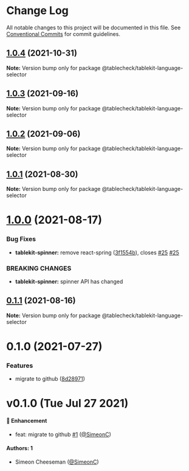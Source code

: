 # Change Log

All notable changes to this project will be documented in this file.
See [Conventional Commits](https://conventionalcommits.org) for commit guidelines.

## [1.0.4](https://github.com/tablecheck/tablekit/compare/@tablecheck/tablekit-language-selector@1.0.3...@tablecheck/tablekit-language-selector@1.0.4) (2021-10-31)

**Note:** Version bump only for package @tablecheck/tablekit-language-selector





## [1.0.3](https://github.com/tablecheck/tablekit/compare/@tablecheck/tablekit-language-selector@1.0.2...@tablecheck/tablekit-language-selector@1.0.3) (2021-09-16)

**Note:** Version bump only for package @tablecheck/tablekit-language-selector





## [1.0.2](https://github.com/tablecheck/tablekit/compare/@tablecheck/tablekit-language-selector@1.0.1...@tablecheck/tablekit-language-selector@1.0.2) (2021-09-06)

**Note:** Version bump only for package @tablecheck/tablekit-language-selector





## [1.0.1](https://github.com/tablecheck/tablekit/compare/@tablecheck/tablekit-language-selector@1.0.0...@tablecheck/tablekit-language-selector@1.0.1) (2021-08-30)

**Note:** Version bump only for package @tablecheck/tablekit-language-selector





# [1.0.0](https://github.com/tablecheck/tablekit/compare/@tablecheck/tablekit-language-selector@0.1.1...@tablecheck/tablekit-language-selector@1.0.0) (2021-08-17)


### Bug Fixes

* **tablekit-spinner:** remove react-spring ([3f1554b](https://github.com/tablecheck/tablekit/commit/3f1554b5624ae39ea68f146224a157d297813522)), closes [#25](https://github.com/tablecheck/tablekit/issues/25) [#25](https://github.com/tablecheck/tablekit/issues/25)


### BREAKING CHANGES

* **tablekit-spinner:** spinner API has changed





## [0.1.1](https://github.com/tablecheck/tablekit/compare/@tablecheck/tablekit-language-selector@0.1.0...@tablecheck/tablekit-language-selector@0.1.1) (2021-08-16)

**Note:** Version bump only for package @tablecheck/tablekit-language-selector





# 0.1.0 (2021-07-27)


### Features

* migrate to github ([8d28971](https://github.com/tablecheck/tablekit/commit/8d28971175010fcb2a3cd9c48a749e7af1bdc9f9))





# v0.1.0 (Tue Jul 27 2021)

#### 🚀 Enhancement

- feat: migrate to github [#1](https://github.com/tablecheck/tablekit/pull/1) ([@SimeonC](https://github.com/SimeonC))

#### Authors: 1

- Simeon Cheeseman ([@SimeonC](https://github.com/SimeonC))
